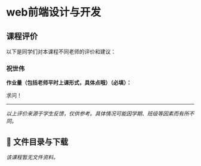 # web前端设计与开发

## 课程评价

以下是同学们对本课程不同老师的评价和建议：

### 祝世伟

**作业量（包括老师平时上课形式，具体点哦）（必填）：**

求问！

---

*以上评价来源于学生反馈，仅供参考。具体情况可能因学期、班级等因素而有所不同。*
## 📄 文件目录与下载

_该课程暂无文件资料。_
